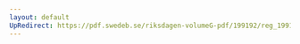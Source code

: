 ```yaml
---
layout: default
UpRedirect: https://pdf.swedeb.se/riksdagen-volumeG-pdf/199192/reg_199192/reg_199192_0460.pdf
---
```

